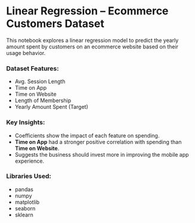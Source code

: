 # Linear Regression – Ecommerce Customers Dataset

This notebook explores a linear regression model to predict the yearly amount spent by customers on an ecommerce website based on their usage behavior.

### Dataset Features:
- Avg. Session Length
- Time on App
- Time on Website
- Length of Membership
- Yearly Amount Spent (Target)

### Key Insights:
- Coefficients show the impact of each feature on spending.
- **Time on App** had a stronger positive correlation with spending than **Time on Website**.
- Suggests the business should invest more in improving the mobile app experience.

### Libraries Used:
- pandas
- numpy
- matplotlib
- seaborn
- sklearn
